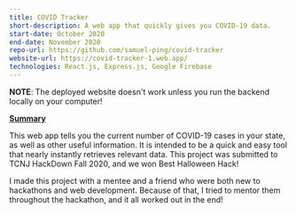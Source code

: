 ```yaml
---
title: COVID Tracker
short-description: A web app that quickly gives you COVID-19 data.
start-date: October 2020
end-date: November 2020
repo-url: https://github.com/samuel-ping/covid-tracker
website-url: https://covid-tracker-1.web.app/
technologies: React.js, Express.js, Google Firebase
---
```


**NOTE**: The deployed website doesn't work unless you run the backend locally on your computer!

<ins>**Summary**</ins>

This web app tells you the current number of COVID-19 cases in your state, as well as other useful information. It is intended to be a quick and easy tool that nearly instantly retrieves relevant data. This project was submitted to TCNJ HackDown Fall 2020, and we won Best Halloween Hack!

I made this project with a mentee and a friend who were both new to hackathons and web development. Because of that, I tried to mentor them throughout the hackathon, and it all worked out in the end!
